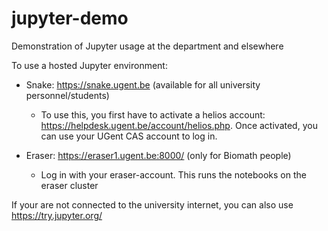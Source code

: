 # jupyter-demo
Demonstration of Jupyter usage at the department and elsewhere


To use a hosted Jupyter environment:

- Snake: https://snake.ugent.be (available for all university personnel/students)
  - To use this, you first have to activate a helios account: https://helpdesk.ugent.be/account/helios.php. Once activated, you can use your UGent CAS account to log in.

- Eraser:  https://eraser1.ugent.be:8000/ (only for Biomath people)
  - Log in with your eraser-account. This runs the notebooks on the eraser cluster

If your are not connected to the university internet, you can also use https://try.jupyter.org/
